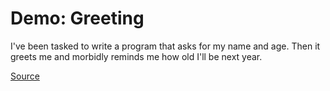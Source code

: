 # Demo: Greeting

I've been tasked to write a program that asks for my name and age.
Then it greets me and morbidly reminds me how old I'll be next year.

[Source](/demos/greeting.py)
